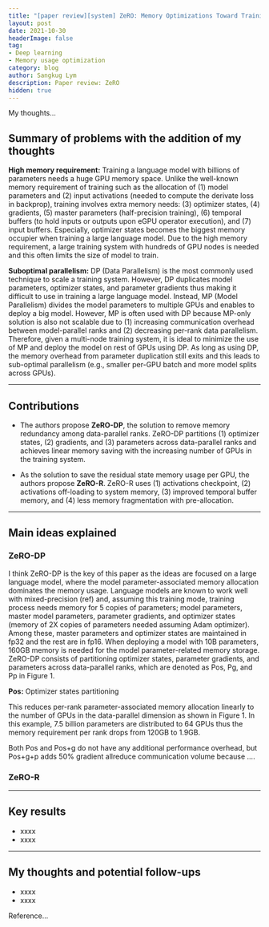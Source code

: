 ```yaml
---
title: "[paper review][system] ZeRO: Memory Optimizations Toward Training Trillion Parameter Models"
layout: post
date: 2021-10-30
headerImage: false
tag:
- Deep learning 
- Memory usage optimization
category: blog
author: Sangkug Lym
description: Paper review: ZeRO
hidden: true
---
```


My thoughts...

## Summary of problems with the addition of my thoughts

__High memory requirement:__ Training a language model with billions of parameters needs a huge GPU memory space. Unlike the well-known memory requirement of training such as the allocation of (1) model parameters and (2) input activations (needed to compute the derivate loss in backprop), training involves extra memory needs: (3) optimizer states, (4) gradients, (5) master parameters (half-precision training), (6) temporal buffers (to hold inputs or outputs upon eGPU operator execution), and (7) input buffers. Especially, optimizer states becomes the biggest memory occupier when training a large language model. Due to the high memory requirement, a large training system with hundreds of GPU nodes is needed and this often limits the size of model to train.

__Suboptimal parallelism:__ DP (Data Parallelism) is the most commonly used technique to scale a training system. However, DP duplicates model parameters, optimizer states, and parameter gradients thus making it difficult to use in training a large language model. Instead, MP (Model Parallelism) divides the model parameters to multiple GPUs and enables to deploy a big model. However, MP is often used with DP because MP-only solution is also not scalable due to (1) increasing communication overhead between model-parallel ranks and (2) decreasing per-rank data parallelism. Therefore, given a multi-node training system, it is ideal to minimize the use of MP and deploy the model on rest of GPUs using DP. As long as using DP, the memory overhead from parameter duplication still exits and this leads to sub-optimal parallelism (e.g., smaller per-GPU batch and more model splits across GPUs).

---

## Contributions

- The authors propose __ZeRO-DP__, the solution to remove memory redundancy among data-parallel ranks. ZeRO-DP partitions (1) optimizer states, (2) gradients, and (3) parameters across data-parallel ranks and achieves linear memory saving with the increasing number of GPUs in the training system.

- As the solution to save the residual state memory usage per GPU, the authors propose __ZeRO-R__. ZeRO-R uses (1) activations checkpoint, (2) activations off-loading to system memory, (3) improved temporal buffer memory, and (4) less memory fragmentation with pre-allocation.

---

## Main ideas explained

### ZeRO-DP
I think ZeRO-DP is the key of this paper as the ideas are focused on a large language model, where the model parameter-associated memory allocation dominates the memory usage. Language models are known to work well with mixed-precision (ref) and, assuming this training mode, training process needs memory for 5 copies of parameters; model parameters, master model parameters, parameter gradients, and optimizer states (memory of 2X copies of parameters needed assuming Adam optimizer). Among these, master parameters and optimizer states are maintained in fp32 and the rest are in fp16. When deploying a model with 10B parameters, 160GB memory is needed for the model parameter-related memory storage. ZeRO-DP consists of partitioning optimizer states, parameter gradients, and parameters across data-parallel ranks, which are denoted as Pos, Pg, and Pp in Figure 1. 

__Pos:__ Optimizer states partitioning 

This reduces per-rank parameter-associated memory allocation linearly to the number of GPUs in the data-parallel dimension as shown in Figure 1. In this example, 7.5 billion parameters are distributed to 64 GPUs thus the memory requirement per rank drops from 120GB to 1.9GB. 

Both Pos and Pos+g do not have any additional performance overhead, but Pos+g+p adds 50% gradient allreduce communication volume because ....

### ZeRO-R


---

## Key results

- xxxx
- xxxx

---

## My thoughts and potential follow-ups

- xxxx
- xxxx


Reference...
